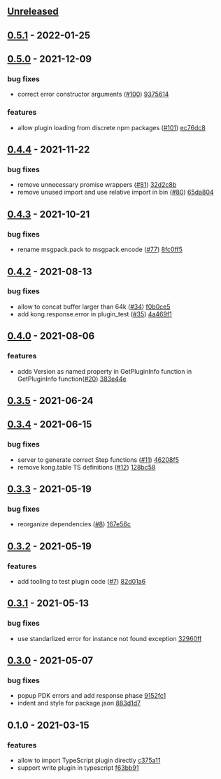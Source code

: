 <a name="unreleased"></a>
## [Unreleased]


<a name="0.5.1"></a>
## [0.5.1] - 2022-01-25

<a name="0.5.0"></a>
## [0.5.0] - 2021-12-09
### bug fixes
- correct error constructor arguments ([#100](https://github.com/Kong/kong-js-pdk/issues/100)) [9375614](https://github.com/Kong/kong-js-pdk/commit/9375614c7c3d5b198ee858a174c065a98b658f95)

### features
- allow plugin loading from discrete npm packages ([#101](https://github.com/Kong/kong-js-pdk/issues/101)) [ec76dc8](https://github.com/Kong/kong-js-pdk/commit/ec76dc83132d388aeecca41fb5e756c0b40fbd26)


<a name="0.4.4"></a>
## [0.4.4] - 2021-11-22
### bug fixes
- remove unnecessary promise wrappers ([#81](https://github.com/Kong/kong-js-pdk/issues/81)) [32d2c8b](https://github.com/Kong/kong-js-pdk/commit/32d2c8bc46734bedbd242850fa0c69584c624d22)
- remove unused import and use relative import in bin ([#80](https://github.com/Kong/kong-js-pdk/issues/80)) [65da804](https://github.com/Kong/kong-js-pdk/commit/65da804ab70ab2846b7b9a629281b65e171b0373)


<a name="0.4.3"></a>
## [0.4.3] - 2021-10-21
### bug fixes
- rename msgpack.pack to msgpack.encode ([#77](https://github.com/Kong/kong-js-pdk/issues/77)) [8fc0ff5](https://github.com/Kong/kong-js-pdk/commit/8fc0ff5ef9bcee5d446bdf3b19a5457c98c69f1a)


<a name="0.4.2"></a>
## [0.4.2] - 2021-08-13
### bug fixes
- allow to concat buffer larger than 64k ([#34](https://github.com/Kong/kong-js-pdk/issues/34)) [f0b0ce5](https://github.com/Kong/kong-js-pdk/commit/f0b0ce5f1a2ae5857402a3db931ba1f7b0bb8df0)
- add kong.response.error in plugin_test ([#35](https://github.com/Kong/kong-js-pdk/issues/35)) [4a469f1](https://github.com/Kong/kong-js-pdk/commit/4a469f1d77327890c0bb6217a418bcdc64acbc34)


<a name="0.4.0"></a>
## [0.4.0] - 2021-08-06
### features
- adds Version as named property in GetPluginInfo function in GetPluginInfo function([#20](https://github.com/Kong/kong-js-pdk/issues/20)) [383e44e](https://github.com/Kong/kong-js-pdk/commit/383e44e50ade0a74b390a0a822659591280dae3a)


<a name="0.3.5"></a>
## [0.3.5] - 2021-06-24

<a name="0.3.4"></a>
## [0.3.4] - 2021-06-15
### bug fixes
- server to generate correct Step functions ([#11](https://github.com/Kong/kong-js-pdk/issues/11)) [46208f5](https://github.com/Kong/kong-js-pdk/commit/46208f5c5c3968a82bddfd185b47dc8b34d8cb92)
- remove kong.table TS definitions ([#12](https://github.com/Kong/kong-js-pdk/issues/12)) [128bc58](https://github.com/Kong/kong-js-pdk/commit/128bc5850d9cdf4f51124623d394093914326f3e)


<a name="0.3.3"></a>
## [0.3.3] - 2021-05-19
### bug fixes
- reorganize dependencies ([#8](https://github.com/Kong/kong-js-pdk/issues/8)) [167e56c](https://github.com/Kong/kong-js-pdk/commit/167e56c2b1de07efd345bfddafff8ae7201e7a9b)


<a name="0.3.2"></a>
## [0.3.2] - 2021-05-19
### features
- add tooling to test plugin code ([#7](https://github.com/Kong/kong-js-pdk/issues/7)) [82d01a6](https://github.com/Kong/kong-js-pdk/commit/82d01a68885c5b049dc72aaf0a969cc476bbb38d)


<a name="0.3.1"></a>
## [0.3.1] - 2021-05-13
### bug fixes
- use standarlized error for instance not found exception [32960ff](https://github.com/Kong/kong-js-pdk/commit/32960ff1015f2cc85d2ad147d4fc31a1ba543b7d)


<a name="0.3.0"></a>
## [0.3.0] - 2021-05-07
### bug fixes
- popup PDK errors and add response phase [9152fc1](https://github.com/Kong/kong-js-pdk/commit/9152fc187420c66d2421af8ecdffbfe0617ea482)
- indent and style for package.json [883d1d7](https://github.com/Kong/kong-js-pdk/commit/883d1d7778b224cc5a836b78f74f125209f420ad)


<a name="0.1.0"></a>
## 0.1.0 - 2021-03-15
### features
- allow to import TypeScript plugin directly [c375a11](https://github.com/Kong/kong-js-pdk/commit/c375a11587af296ffeca5b103fa6e8c51e79d1a4)
- support write plugin in typescript [f63bb91](https://github.com/Kong/kong-js-pdk/commit/f63bb9182cc422f9a80c89abc59f6725dc6b426c)


[Unreleased]: https://github.com/Kong/kong-js-pdk/compare/0.5.1...HEAD
[0.5.1]: https://github.com/Kong/kong-js-pdk/compare/0.5.0...0.5.1
[0.5.0]: https://github.com/Kong/kong-js-pdk/compare/0.4.4...0.5.0
[0.4.4]: https://github.com/Kong/kong-js-pdk/compare/0.4.3...0.4.4
[0.4.3]: https://github.com/Kong/kong-js-pdk/compare/0.4.2...0.4.3
[0.4.2]: https://github.com/Kong/kong-js-pdk/compare/0.4.0...0.4.2
[0.4.0]: https://github.com/Kong/kong-js-pdk/compare/0.3.5...0.4.0
[0.3.5]: https://github.com/Kong/kong-js-pdk/compare/0.3.4...0.3.5
[0.3.4]: https://github.com/Kong/kong-js-pdk/compare/0.3.3...0.3.4
[0.3.3]: https://github.com/Kong/kong-js-pdk/compare/0.3.2...0.3.3
[0.3.2]: https://github.com/Kong/kong-js-pdk/compare/0.3.1...0.3.2
[0.3.1]: https://github.com/Kong/kong-js-pdk/compare/0.3.0...0.3.1
[0.3.0]: https://github.com/Kong/kong-js-pdk/compare/0.1.0...0.3.0
